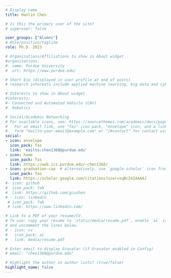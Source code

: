 ```yaml
---
# Display name
title: Hanlin Chen

# Is this the primary user of the site?
# superuser: false

user_groups: ["Alumni"]
# Role/position/tagline
role: Ph.D. 2023

# Organizations/Affiliations to show in About widget
#organizations:
#- name: Purdue University
#  url: https://www.purdue.edu/

# Short bio (displayed in user profile at end of posts)
# research interests include applied machine learning, big data and cybersecurity.

# Interests to show in About widget
#interests: 
#- Connected and Automated Vehicle (CAV) 
#- Robotics

# Social/Academic Networking
# For available icons, see: https://sourcethemes.com/academic/docs/page-builder/#icons
#   For an email link, use "fas" icon pack, "envelope" icon, and a link in the
#   form "mailto:your-email@example.com" or "/#contact" for contact widget.
social:
- icon: envelope
  icon_pack: fas
  link: 'mailto:chen1368@purdue.edu'
- icon: home
  icon_pack: fas
  link: https://web.ics.purdue.edu/~chen1368/
- icon: graduation-cap  # Alternatively, use `google-scholar` icon from `ai` icon pack
  icon_pack: fas
  link: https://scholar.google.com/citations?user=xqBcZ4IAAAAJ
#- icon: github
#  icon_pack: fab
#  link: https://github.com/gcushen
# - icon: linkedin
 # icon_pack: fab
 # link: https://www.linkedin.com/

# Link to a PDF of your resume/CV.
# To use: copy your resume to `static/media/resume.pdf`, enable `ai` icons in `params.toml`, 
# and uncomment the lines below.
# - icon: cv
#   icon_pack: ai
#   link: media/resume.pdf

# Enter email to display Gravatar (if Gravatar enabled in Config)
# email: "chen1368@purdue.edu"

# Highlight the author in author lists? (true/false)
highlight_name: false
---
```

